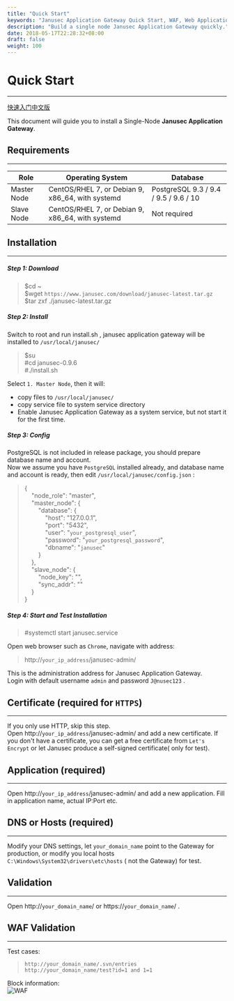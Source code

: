 ```yaml
---
title: "Quick Start"
keywords: "Janusec Application Gateway Quick Start, WAF, Web Application Firewall"
description: "Build a single node Janusec Application Gateway quickly."
date: 2018-05-17T22:28:32+08:00
draft: false
weight: 100
---
```


# Quick Start
----

[快速入门中文版](/cn/quick-start/)   


This document will guide you to install a Single-Node **Janusec Application Gateway**.    


## Requirements  
----

| Role                | Operating System   | Database |
|---------------------|--------------------------------------------------|----------|
| Master Node | CentOS/RHEL 7, or Debian 9, x86_64, with systemd | PostgreSQL 9.3 / 9.4 / 9.5 / 9.6 / 10  |   
| Slave Node  | CentOS/RHEL 7, or Debian 9, x86_64, with systemd | Not required |  


  
## Installation
----
##### Step 1: Download
> $cd ~  
> $wget `https://www.janusec.com/download/janusec-latest.tar.gz`  
> $tar zxf ./janusec-latest.tar.gz  

##### Step 2: Install
Switch to root and run install.sh , janusec application gateway will be installed to `/usr/local/janusec/ ` 

> $su   
> #cd janusec-0.9.6   
> #./install.sh   

Select `1. Master Node`, then it will:   

* copy files to `/usr/local/janusec/`   
* copy service file to system service directory   
* Enable Janusec Application Gateway as a system service, but not start it for the first time.   

##### Step 3: Config 
PostgreSQL is not included in release package, you should prepare database name and account.   
Now we assume you have `PostgreSQL` installed already, and database name and account is ready, then edit `/usr/local/janusec/config.json` :

> {  
> &nbsp;&nbsp;&nbsp;&nbsp;"node_role": "master",  
> &nbsp;&nbsp;&nbsp;&nbsp;"master_node": {  
> &nbsp;&nbsp;&nbsp;&nbsp;&nbsp;&nbsp;&nbsp;&nbsp;"database": {  
> &nbsp;&nbsp;&nbsp;&nbsp;&nbsp;&nbsp;&nbsp;&nbsp;&nbsp;&nbsp;&nbsp;&nbsp;"host": "127.0.0.1",  
> &nbsp;&nbsp;&nbsp;&nbsp;&nbsp;&nbsp;&nbsp;&nbsp;&nbsp;&nbsp;&nbsp;&nbsp;"port": "5432",  
> &nbsp;&nbsp;&nbsp;&nbsp;&nbsp;&nbsp;&nbsp;&nbsp;&nbsp;&nbsp;&nbsp;&nbsp;"user": "`your_postgresql_user`",  
> &nbsp;&nbsp;&nbsp;&nbsp;&nbsp;&nbsp;&nbsp;&nbsp;&nbsp;&nbsp;&nbsp;&nbsp;"password": "`your_postgresql_password`",  
> &nbsp;&nbsp;&nbsp;&nbsp;&nbsp;&nbsp;&nbsp;&nbsp;&nbsp;&nbsp;&nbsp;&nbsp;"dbname": "`janusec`"  
> &nbsp;&nbsp;&nbsp;&nbsp;&nbsp;&nbsp;&nbsp;&nbsp;}  
> &nbsp;&nbsp;&nbsp;&nbsp;},  
> &nbsp;&nbsp;&nbsp;&nbsp;"slave_node": {  
> &nbsp;&nbsp;&nbsp;&nbsp;&nbsp;&nbsp;&nbsp;&nbsp;"node_key": "",  
> &nbsp;&nbsp;&nbsp;&nbsp;&nbsp;&nbsp;&nbsp;&nbsp;"sync_addr": ""  
> &nbsp;&nbsp;&nbsp;&nbsp;}  
> }  



##### Step 4: Start and Test Installation
> #systemctl start janusec.service  

Open web browser such as `Chrome`, navigate with address:

> http://`your_ip_address`/janusec-admin/  

This is the administration address for Janusec Application Gateway.  
Login with default username `admin` and password `J@nusec123` .


## Certificate (required for `HTTPS`)
----
If you only use HTTP, skip this step.  
Open http://`your_ip_address`/janusec-admin/ and add a new certificate.
If you don't have a certificate, you can get a free certificate from `Let's Encrypt` or let Janusec produce a self-signed certificate( only for test).

## Application (required)
----
Open http://`your_ip_address`/janusec-admin/ and add a new application.
Fill in application name, actual IP:Port etc.

## DNS or Hosts (required)
----
Modify your DNS settings, let `your_domain_name` point to the Gateway for production, or modify you local hosts `C:\Windows\System32\drivers\etc\hosts` ( not the Gateway) for test.

## Validation
----
Open http://`your_domain_name`/ or https://`your_domain_name`/ .  

## WAF Validation
----
Test cases:  

> `http://your_domain_name/.svn/entries`   
> `http://your_domain_name/test?id=1 and 1=1`  

Block information:  
![WAF](/images/waf2.png "WAF of Janusec Application Gateway")  

